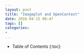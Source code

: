 ```yaml
---
layout: post
title: "Imageplot and OpenContext"
date: 2016-04-15 08:47
tags: []
categories: 
- 
...
```


* Table of Contents
{:toc}
